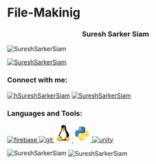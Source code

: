 # File-Makinig
<h3 align="center">Suresh Sarker Siam </h3>

<p align="left"> <img src="https://komarev.com/ghpvc/?username=SureshSarkerSiam&label=Profile%20views&color=0e75b6&style=flat" alt="SureshSarkerSiam" /> </p>

<p align="left"> <a href="https://github.com/ryo-ma/github-profile-trophy"><img src="https://github-profile-trophy.vercel.app/?username=SureshSarkerSiam" alt="SureshSarkerSiam" /></a> </p>

<h3 align="left">Connect with me:</h3>
<p align="left">
<a href="https://www.facebook.com/share/19QTyiVrdN/" target="blank"><img align="center" src="https://raw.githubusercontent.com/rahuldkjain/github-profile-readme-generator/master/src/images/icons/Social/facebook.svg" alt="hSureshSarkerSiam" height="30" width="40" /></a>
<a href="https://instagram.com/hadianhaf" target="blank"><img align="center" src="https://raw.githubusercontent.com/rahuldkjain/github-profile-readme-generator/master/src/images/icons/Social/instagram.svg" alt="SureshSarkerSiam" height="30" width="40" /></a>
</p>

<h3 align="left">Languages and Tools:</h3>
<p align="left"> <a href="https://firebase.google.com/" target="_blank" rel="noreferrer"> <img src="https://www.vectorlogo.zone/logos/firebase/firebase-icon.svg" alt="firebase" width="40" height="40"/> </a> <a href="https://git-scm.com/" target="_blank" rel="noreferrer"> <img src="https://www.vectorlogo.zone/logos/git-scm/git-scm-icon.svg" alt="git" width="40" height="40"/> </a> <a href="https://www.linux.org/" target="_blank" rel="noreferrer"> <img src="https://raw.githubusercontent.com/devicons/devicon/master/icons/linux/linux-original.svg" alt="linux" width="40" height="40"/> </a> <a href="https://www.python.org" target="_blank" rel="noreferrer"> <img src="https://raw.githubusercontent.com/devicons/devicon/master/icons/python/python-original.svg" alt="python" width="40" height="40"/> </a> <a href="https://unity.com/" target="_blank" rel="noreferrer"> <img src="https://www.vectorlogo.zone/logos/unity3d/unity3d-icon.svg" alt="unity" width="40" height="40"/> </a> </p>

<p><img align="left" src="https://github-readme-stats.vercel.app/api/top-langs?username=SureshSarkerSiam&show_icons=true&locale=en&layout=compact" alt="SureshSarkerSiam" /></p>

<p>&nbsp;<img align="center" src="https://github-readme-stats.vercel.app/api?username=SureshSarkerSiam&show_icons=true&locale=en" alt="SureshSarkerSiam"/></p>
